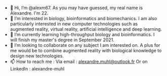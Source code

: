 - 👋 Hi, I’m @alexm67. As you may have guessed, my real name is Alexandre. I'm 22.
- 👀 I’m interested in biology, bioinformatics and biomechanics.
      I am also particularly interested in new computer technologies such as augmented reality, virtual reality, artificial intelligence and deep learning.
- 🌱 I’m currently learning high-throughput biology and bioinformatics. I will finish my master's degree in September 2021.
- 💞️ I’m looking to collaborate on any subject I am interested on. A plus for me would be to combine augmented reality with biological knowledge to design new technologies.
- 📫 How to reach me : Via email : alexandre.muhl@outlook.fr 
                        Or on LinkedIn : alexandre-muhl

<!---
alexm67/alexm67 is a ✨ special ✨ repository because its `README.md` (this file) appears on your GitHub profile.
You can click the Preview link to take a look at your changes.
--->
